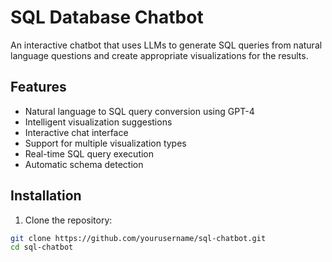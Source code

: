 # SQL Database Chatbot

An interactive chatbot that uses LLMs to generate SQL queries from natural language questions and create appropriate visualizations for the results.

## Features
- Natural language to SQL query conversion using GPT-4
- Intelligent visualization suggestions
- Interactive chat interface
- Support for multiple visualization types
- Real-time SQL query execution
- Automatic schema detection

## Installation

1. Clone the repository:
```bash
git clone https://github.com/yourusername/sql-chatbot.git
cd sql-chatbot